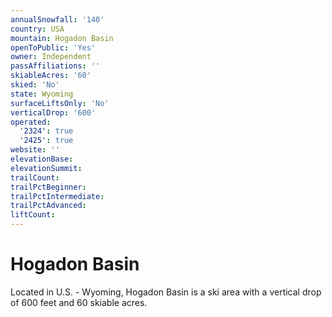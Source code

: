 ```yaml
---
annualSnowfall: '140'
country: USA
mountain: Hogadon Basin
openToPublic: 'Yes'
owner: Independent
passAffiliations: ''
skiableAcres: '60'
skied: 'No'
state: Wyoming
surfaceLiftsOnly: 'No'
verticalDrop: '600'
operated:
  '2324': true
  '2425': true
website: ''
elevationBase:
elevationSummit:
trailCount:
trailPctBeginner:
trailPctIntermediate:
trailPctAdvanced:
liftCount:
---
```



# Hogadon Basin

Located in U.S. - Wyoming, Hogadon Basin is a ski area with a vertical drop of 600 feet and 60 skiable acres.
